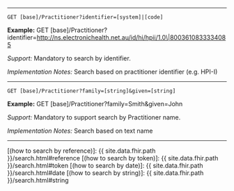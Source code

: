 
-----------

`GET [base]/Practitioner?identifier=[system]|[code]`

**Example:** GET [base]/Practitioner?identifier=http://ns.electronichealth.net.au/id/hi/hpii/1.0\|8003610833334085

*Support:* Mandatory to search by identifier.

*Implementation Notes:*  Search based on practitioner identifier  (e.g. HPI-I)

-----------

`GET [base]/Practitioner?family=[string]&given=[string]`

**Example:** GET [base]/Practitioner?family=Smith&given=John

*Support:* Mandatory to support search by Practitioner name.

*Implementation Notes:* Search based on text name

-----------
 [(how to search by reference)]: {{ site.data.fhir.path }}/search.html#reference
 [(how to search by token)]: {{ site.data.fhir.path }}/search.html#token
 [(how to search by date)]: {{ site.data.fhir.path }}/search.html#date
 [(how to search by string)]: {{ site.data.fhir.path }}/search.html#string